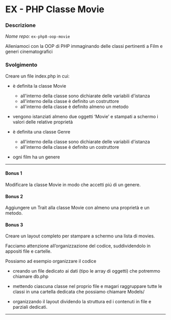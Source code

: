 # EX - PHP Classe Movie

### Descrizione

*Nome repo:* `ex-php8-oop-movie`

Alleniamoci con la OOP di PHP immaginando delle classi pertinenti a Film e generi cinematografici

### Svolgimento

Creare un file index.php in cui:

- è definita la classe Movie
  - all'interno della classe sono dichiarate delle variabili d'istanza
  - all'interno della classe è definito un costruttore
  - all'interno della classe è definito almeno un metodo

- vengono istanziati almeno due oggetti ‘Movie’ e stampati a schermo i valori delle relative proprietà

- è definita una classe Genre
  - all'interno della classe sono dichiarate delle variabili d'istanza
  - all'interno della classe è definito un costruttore

- ogni film ha un genere


---

#### Bonus 1

Modificare la classe Movie in modo che accetti piú di un genere.

#### Bonus 2

Aggiungere un Trait alla classe Movie con almeno una proprietà e un metodo.

#### Bonus 3

Creare un layout completo per stampare a schermo una lista di movies.

Facciamo attenzione all’organizzazione del codice, suddividendolo in appositi file e cartelle.

Possiamo ad esempio organizzare il codice

- creando un file dedicato ai dati (tipo le array di oggetti) che potremmo chiamare db.php

- mettendo ciascuna classe nel proprio file e magari raggruppare tutte le classi in una cartella dedicata 
che possiamo chiamare Models/

- organizzando il layout dividendo la struttura ed i contenuti in file e parziali dedicati.

---